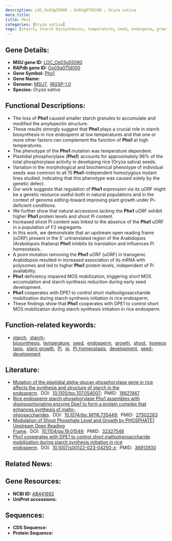 ```yaml
---
description: LOC_Os03g55090 ; Os03g0758100 ; Oryza sativa
meta_title:
title: Pho1
categories: [Oryza sativa]
tags: [starch, starch biosynthesis, temperature, seed, endosperm, growth, shoot, homeostasis, plant growth, Pi,  pi , Pi homeostasis, development, seed development]
---
```


## Gene Details:
- **MSU gene ID:** [LOC_Os03g55090](http://rice.uga.edu/cgi-bin/ORF_infopage.cgi?orf=LOC_Os03g55090)  
- **RAPdb gene ID:** [Os03g0758100](https://rapdb.dna.affrc.go.jp/locus/?name=Os03g0758100)  
- **Gene Symbol:** <u>Pho1</u>
- **Gene Name:**
- **Genome:**  [MSU7](http://rice.uga.edu/),&nbsp;&nbsp;[IRGSP-1.0](https://rapdb.dna.affrc.go.jp/download/irgsp1.html)
- **Species:** *Oryza sativa*

## Functional Descriptions:
   - The loss of **Pho1** caused smaller starch granules to accumulate and modified the amylopectin structure.
   - These results strongly suggest that **Pho1** plays a crucial role in starch biosynthesis in rice endosperm at low temperatures and that one or more other factors can complement the function of **Pho1** at high temperatures.
   - The phenotype of the **Pho1** mutation was temperature dependent.
   - Plastidial phosphorylase (**Pho1**) accounts for approximately 96% of the total phosphorylase activity in developing rice (Oryza sativa) seeds.
   - Variation in the morphological and biochemical phenotype of individual seeds was common to all 15 **Pho1**-independent homozygous mutant lines studied, indicating that this phenotype was caused solely by the genetic defect.
   - Our work suggests that regulation of **Pho1** expression via its uORF might be a genetic resource useful-both in natural populations and in the context of genome editing-toward improving plant growth under Pi-deficient conditions.
   - We further show that natural accessions lacking the **Pho1** uORF exhibit higher **Pho1** protein levels and shoot Pi content.
   - Increased shoot Pi content was linked to the absence of the **Pho1** uORF in a population of F2 segregants.
   - In this work, we demonstrate that an upstream open reading frame (uORF) present in the 5' untranslated region of the Arabidopsis (Arabidopsis thaliana) **Pho1** inhibits its translation and influences Pi homeostasis.
   - A point mutation removing the **Pho1** uORF (<a6><a4>uORF) in transgenic Arabidopsis resulted in increased association of its mRNA with polysomes and led to higher **Pho1** protein levels, independent of Pi availability.
   - **Pho1** deficiency impaired MOS mobilization, triggering short MOS accumulation and starch synthesis reduction during early seed development.
   - **Pho1** cooperates with DPE1 to control short maltooligosaccharide mobilization during starch synthesis initiation in rice endosperm.
   - These findings show that **Pho1** cooperates with DPE1 to control short MOS mobilization during starch synthesis initiation in rice endosperm.

## Function-related keywords:
   - [starch](/tags/starch/),&nbsp;&nbsp;[starch-biosynthesis](/tags/starch-biosynthesis/),&nbsp;&nbsp;[temperature](/tags/temperature/),&nbsp;&nbsp;[seed](/tags/seed/),&nbsp;&nbsp;[endosperm](/tags/endosperm/),&nbsp;&nbsp;[growth](/tags/growth/),&nbsp;&nbsp;[shoot](/tags/shoot/),&nbsp;&nbsp;[homeostasis](/tags/homeostasis/),&nbsp;&nbsp;[plant-growth](/tags/plant-growth/),&nbsp;&nbsp;[Pi](/tags/Pi/),&nbsp;&nbsp;[pi](/tags/pi/),&nbsp;&nbsp;[Pi-homeostasis](/tags/Pi-homeostasis/),&nbsp;&nbsp;[development](/tags/development/),&nbsp;&nbsp;[seed-development](/tags/seed-development/)

## Literature:
   - [Mutation of the plastidial alpha-glucan phosphorylase gene in rice affects the synthesis and structure of starch in the endosperm](https://www.doi.org/10.1105/tpc.107.054007).&nbsp;&nbsp;DOI:&nbsp;&nbsp;[10.1105/tpc.107.054007](https://www.doi.org/10.1105/tpc.107.054007);&nbsp;&nbsp;PMID:&nbsp;&nbsp;[18621947](https://pubmed.ncbi.nlm.nih.gov/18621947/)
   - [Rice endosperm starch phosphorylase Pho1 assembles with disproportionating enzyme Dpe1 to form a protein complex that enhances synthesis of malto-oligosaccharides](https://www.doi.org/10.1074/jbc.M116.735449).&nbsp;&nbsp;DOI:&nbsp;&nbsp;[10.1074/jbc.M116.735449](https://www.doi.org/10.1074/jbc.M116.735449);&nbsp;&nbsp;PMID:&nbsp;&nbsp;[27502283](https://pubmed.ncbi.nlm.nih.gov/27502283/)
   - [Modulation of Shoot Phosphate Level and Growth by PHOSPHATE1 Upstream Open Reading Frame](https://www.doi.org/10.1104/pp.19.01549).&nbsp;&nbsp;DOI:&nbsp;&nbsp;[10.1104/pp.19.01549](https://www.doi.org/10.1104/pp.19.01549);&nbsp;&nbsp;PMID:&nbsp;&nbsp;[32327548](https://pubmed.ncbi.nlm.nih.gov/32327548/)
   - [Pho1 cooperates with DPE1 to control short maltooligosaccharide mobilization during starch synthesis initiation in rice endosperm](https://www.doi.org/10.1007/s00122-023-04250-z).&nbsp;&nbsp;DOI:&nbsp;&nbsp;[10.1007/s00122-023-04250-z](https://www.doi.org/10.1007/s00122-023-04250-z);&nbsp;&nbsp;PMID:&nbsp;&nbsp;[36912930](https://pubmed.ncbi.nlm.nih.gov/36912930/)

## Related News:

## Gene Resources:
- **NCBI ID:**  [AB441692](http://www.ncbi.nlm.nih.gov/nuccore/AB441692)
- **UniProt accessions:** [](https://www.uniprot.org/uniprotkb//entry)

## Sequences:
- **CDS Sequence:**
- **Protein Sequence:**
